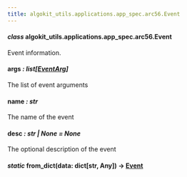 ```yaml
---
title: algokit_utils.applications.app_spec.arc56.Event
---
```


#### _class_ algokit_utils.applications.app_spec.arc56.Event

Event information.

#### args _: list[[EventArg](/reference/algokit-utils-py/api/EventArg#algokit_utils.applications.app_spec.arc56.EventArg)]_

The list of event arguments

#### name _: str_

The name of the event

#### desc _: str | None_ _= None_

The optional description of the event

#### _static_ from_dict(data: dict[str, Any]) → [Event](#algokit_utils.applications.app_spec.arc56.Event)
